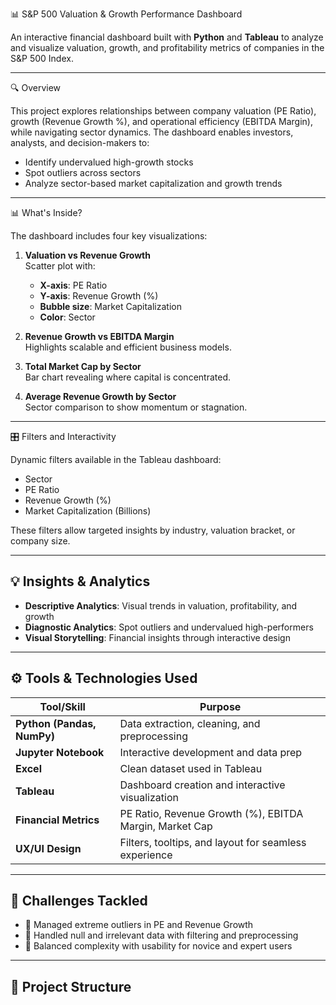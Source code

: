 📊 S&P 500 Valuation & Growth Performance Dashboard

An interactive financial dashboard built with **Python** and **Tableau** to analyze and visualize valuation, growth, and profitability metrics of companies in the S&P 500 Index.

---

 🔍 Overview

This project explores relationships between company valuation (PE Ratio), growth (Revenue Growth %), and operational efficiency (EBITDA Margin), while navigating sector dynamics. The dashboard enables investors, analysts, and decision-makers to:

- Identify undervalued high-growth stocks  
- Spot outliers across sectors  
- Analyze sector-based market capitalization and growth trends  

---

 📊 What's Inside?

The dashboard includes four key visualizations:

1. **Valuation vs Revenue Growth**  
   Scatter plot with:
   - **X-axis**: PE Ratio  
   - **Y-axis**: Revenue Growth (%)  
   - **Bubble size**: Market Capitalization  
   - **Color**: Sector  

2. **Revenue Growth vs EBITDA Margin**  
   Highlights scalable and efficient business models.

3. **Total Market Cap by Sector**  
   Bar chart revealing where capital is concentrated.

4. **Average Revenue Growth by Sector**  
   Sector comparison to show momentum or stagnation.

---

 🎛️ Filters and Interactivity

Dynamic filters available in the Tableau dashboard:
-  Sector  
-  PE Ratio  
-  Revenue Growth (%)  
-  Market Capitalization (Billions)  

These filters allow targeted insights by industry, valuation bracket, or company size.

---

## 💡 Insights & Analytics

- **Descriptive Analytics**: Visual trends in valuation, profitability, and growth  
- **Diagnostic Analytics**: Spot outliers and undervalued high-performers  
- **Visual Storytelling**: Financial insights through interactive design  

---

## ⚙️ Tools & Technologies Used

| Tool/Skill | Purpose |
|------------|---------|
| **Python (Pandas, NumPy)** | Data extraction, cleaning, and preprocessing |
| **Jupyter Notebook** | Interactive development and data prep |
| **Excel** | Clean dataset used in Tableau |
| **Tableau** | Dashboard creation and interactive visualization |
| **Financial Metrics** | PE Ratio, Revenue Growth (%), EBITDA Margin, Market Cap |
| **UX/UI Design** | Filters, tooltips, and layout for seamless experience |

---

## 🧠 Challenges Tackled

- 🧼 Managed extreme outliers in PE and Revenue Growth  
- 🧹 Handled null and irrelevant data with filtering and preprocessing  
- 🎨 Balanced complexity with usability for novice and expert users  

---

## 📁 Project Structure

